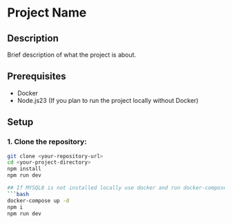 # Project Name

## Description
Brief description of what the project is about.

## Prerequisites
- Docker
- Node.js23 (If you plan to run the project locally without Docker)

## Setup

### 1. Clone the repository:
```bash
git clone <your-repository-url>
cd <your-project-directory>
npm install
npm run dev

## If MYSQL8 is not installed locally use docker and run docker-compose.yml file
```bash
docker-compose up -d
npm i
npm run dev